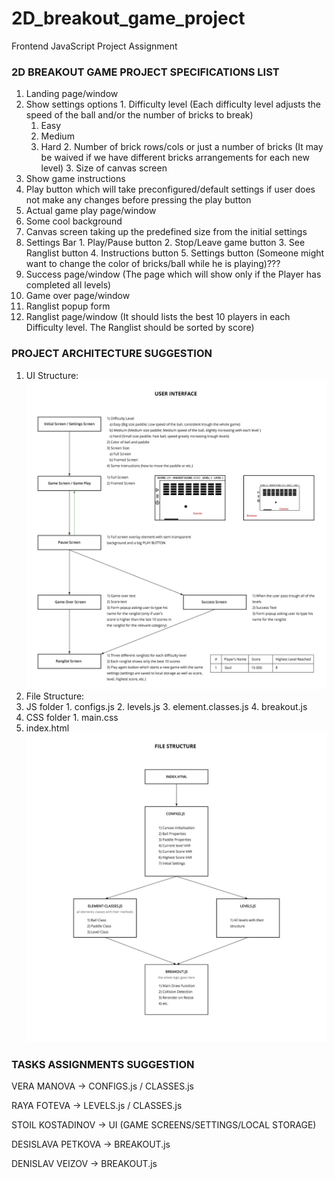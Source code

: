 # 2D_breakout_game_project
Frontend JavaScript Project Assignment

### 2D BREAKOUT GAME PROJECT SPECIFICATIONS LIST

1. Landing page/window
  1. Show settings options
    1. Difficulty level (Each difficulty level adjusts the speed of the ball and/or the number of bricks to break)
      1. Easy
      2. Medium
      3. Hard
    2. Number of brick rows/cols or just a number of bricks (It may be waived if we have different bricks arrangements for each new level)
    3. Size of canvas screen
  2. Show game instructions
  3. Play button which will take preconfigured/default settings if user does not make any changes before pressing the play button
2. Actual game play page/window
  1. Some cool background
  2. Canvas screen taking up the predefined size from the initial settings
  3. Settings Bar
    1. Play/Pause button
    2. Stop/Leave game button
    3. See Ranglist button
    4. Instructions button
    5. Settings button (Someone might want to change the color of bricks/ball while he is playing)???
3. Success page/window (The page which will show only if the Player has completed all levels)
4. Game over page/window
5. Ranglist popup form
6. Ranglist page/window (It should lists the best 10 players in each Difficulty level. The Ranglist should be sorted by score)

### PROJECT ARCHITECTURE SUGGESTION

1. UI Structure:
![UI Structure Image](BreakOutUIFrameWork.jpg)
2. File Structure:
  1. JS folder
    1. configs.js
    2. levels.js
    3. element.classes.js
    4. breakout.js
  2. CSS folder
    1. main.css
  3. index.html
  ![File Structure Image](BreakOutFileStructure.jpg)

  ### TASKS ASSIGNMENTS SUGGESTION

  VERA MANOVA       -> CONFIGS.js / CLASSES.js
  
  RAYA FOTEVA       -> LEVELS.js / CLASSES.js
  
  STOIL KOSTADINOV  -> UI (GAME SCREENS/SETTINGS/LOCAL STORAGE)
  
  DESISLAVA PETKOVA -> BREAKOUT.js
  
  DENISLAV VEIZOV   -> BREAKOUT.js
